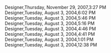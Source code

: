 ﻿Designer,Thursday, November 29, 2007,3:27 PM  Designer,Tuesday, August 3, 2004,6:02 PM  Designer,Tuesday, August 3, 2004,5:46 PM  Designer,Tuesday, August 3, 2004,5:16 PM  Designer,Tuesday, August 3, 2004,4:46 PM  Designer,Tuesday, August 3, 2004,4:41 PM  Designer,Tuesday, August 3, 2004,1:01 PM  Designer,Tuesday, August 3, 2004,12:38 PM